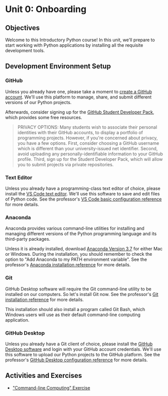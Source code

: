 # Unit 0: Onboarding

## Objectives

Welcome to this Introductory Python course! In this unit, we'll prepare to start working with Python applications by installing all the requisite development tools.

## Development Environment Setup

### GitHub

Unless you already have one, please take a moment to [create a GitHub account](https://github.com/). We'll use this platform to manage, share, and submit different versions of our Python projects.

Afterwards, consider signing up for the [GitHub Student Developer Pack](https://education.github.com/pack), which provides some free resources.

> PRIVACY OPTIONS: Many students wish to associate their personal identities with their GitHub accounts, to display a portfolio of programming projects. However, if you're concerned about privacy, you have a few options. First, consider choosing a GitHub username which is different than your university-issued net identifier. Second, avoid uploading any personally-identifiable information to your GitHub profile. Third, sign up for the Student Developer Pack, which will allow you to submit projects via private repositories.

### Text Editor

Unless you already have a programming-class text editor of choice, please install the [VS Code text editor](https://code.visualstudio.com/). We'll use this software to save and edit files of Python code. See the professor's [VS Code basic configuration reference](/notes/devtools/vs-code.md#basic-configuration) for more details.

### Anaconda

Anaconda provides various command-line utilities for installing and managing different versions of the Python programming language and its third-party packages.

Unless it is already installed, download [Anaconda Version 3.7](https://www.anaconda.com/download) for either Mac or Windows. During the installation, you should remember to check the option to "Add Anaconda to my PATH environment variable". See the professor's [Anaconda installation reference](/notes/clis/conda.md#installation) for more details.

### Git

GitHub Desktop software will require the Git command-line utility to be installed on our computers. So let's install Git now. See the professor's [Git installation reference](/notes/clis/git.md#installation) for more details.

This installation should also install a program called Git Bash, which Windows users will use as their default command-line computing application.

### GitHub Desktop

Unless you already have a Git client of choice, please install the [GitHub Desktop software](https://desktop.github.com/) and login with your GitHub account credentials. We'll use this software to upload our Python projects to the GitHub platform. See the professor's [GitHub Desktop configuration reference](/notes/devtools/github-desktop.md#configuration) for more details.

## Activities and Exercises

  + ["Command-line Computing" Exercise](/exercises/command-line-computing)
